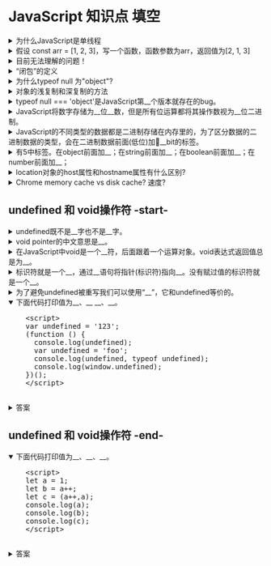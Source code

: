 <!-- markdownlint-disable MD033 -->
# JavaScript 知识点 填空

<details>
  <summary>为什么JavaScript是单线程</summary>
  <div>如果Javascript是多线程的话，在多线程的交互下，处于UI中的DOM节点就可能成为一个临界资源，假设存在两个线程同时操作一个DOM，一个负责修改一个负责删除，那么这个时候就需要浏览器来裁决如何生效哪个线程的执行结果。当然我们可以通过锁来解决上面的问题。但为了避免因为引入了锁而带来更大的复杂性，Javascript在最初就选择了单线程执行。</div>
</details>

<details>
  <summary>假设 const arr = [1, 2, 3]，写一个函数，函数参数为arr，返回值为[2, 1, 3]</summary>
  <div>- [arr[1], arr[0]] = [arr[0], arr[1]]</div>
</details>

<details>
  <summary>目前无法理解的问题！</summary>
  <div>const arr = [1, 2]; [arr[1], arr[0]] = [arr[0], arr[1]]</div>
  <div>const obj = { a: 1, b: 2 }; [obj.b, obj.a] = [obj.a, obj.b]</div>
  <div>const a = 1; const b = 2; [b, a] = [a, b];</div>
</details>

<details>
  <summary>“闭包”的定义</summary>
  <div>闭包是由函数以及创建该函数的词法环境组合而成</div>
</details>

<details>
  <summary>为什么typeof null 为"object"?</summary>
  <div>不同的对象在底层都表示为二进制，在JavaScript中二进制的前3位都为0的话会被判断为object类型，null的二进制表示是全0，自然前三位也是0，所以执行typeof时会返回"object"</div>
</details>

<details>
  <summary>对象的浅复制和深复制的方法</summary>
  <div>浅复制：</div>
  <div>- 变量赋值</div>
  <div>- Object.assign</div>
  <div>深复制：</div>
  <div>- {...}</div>
  <div>- JSON.parse(JSON.stringify()) 必须为标准JSON，不支持undefined类型</div>
</details>

<details>
  <summary>typeof null === 'object'是JavaScript第__个版本就存在的bug。</summary>
  <div>1</div>
</details>

<details>
  <summary>JavaScript将数字存储为__位__数，但是所有位运算都将其操作数视为__位二进制。
</summary>
  <div>64</div>
  <div>浮点</div>
  <div>32</div>
</details>

<details>
  <summary>JavaScript的不同类型的数据都是二进制存储在内存里的，为了区分数据的二进制数据的类型，会在二进制数据前面(低位)加__bit的标签。
</summary>
  <div>1-3</div>
</details>

<details>
  <summary>有5中标签。在object前面加__；在string前面加__；在boolean前面加__；在number前面加__；</summary>
  <div>000</div>
  <div>100</div>
  <div>110</div>
  <div>010</div>
</details>

<details>
  <summary>location对象的host属性和hostname属性有什么区别?</summary>
  <div>hostname不包括端口</div>
</details>

<details>
  <summary>Chrome memory cache vs disk cache? 速度?</summary>
  <div>顾名思义</div>
  <div>memory: 从内存中读取的。</div>
  <div>disk: 从磁盘中读取的。</div>
  <div>memory: 0ms</div>
  <div>disk: 10~200ms</div>
</details>

## undefined 和 void操作符 -start-

<details>
  <summary>undefined既不是__字也不是__字。</summary>
  <div>关键</div>
  <div>保留</div>
</details>

<details>
  <summary>void pointer的中文意思是__。</summary>
  <div>空指针</div>
  <div>void /vɔɪd/</div>
</details>

<details>
  <summary>在JavaScript中void是一个__符，后面跟着一个运算对象。void表达式返回值总是为__。</summary>
  <div>操作</div>
  <div>undifined</div>
</details>

<details>
  <summary>标识符就是一个__，通过__语句将指针(标识符)指向__。没有赋过值的标识符就是一个__。</summary>
  <div>指针</div>
  <div>赋值</div>
  <div>内存地址</div>
  <div>空指针</div>
</details>

<details>
  <summary>为了避免undefined被重写我们可以使用“__”，它和undefined等价的。</summary>
  <div>void 0</div>
  <div>等效写法：void (0)</div>
</details>

<details open>
  <summary>下面代码打印值为__、__ __、__。</summary>
  <pre>
    &lt;script>
    var undefined = '123';
    (function () {
      console.log(undefined);
      var undefined = 'foo';
      console.log(undefined, typeof undefined);
      console.log(window.undefined);
    })();
    &lt;/script>
  </pre>
  <details>
    <summary>答案</summary>
    <div>undefined</div>
    <div>foo</div>
    <div>string</div>
    <div>undefined</div>
    <pre>
    知识点:
    - undefined既不是关键字也不是保留字
    - widnow的undefined属性是只读的
    </pre>
  </details>
</details>

## undefined 和 void操作符 -end-

<details open>
  <summary>下面代码打印值为__、__、__。</summary>
  <pre>
    &lt;script>
    let a = 1;
    let b = a++;
    let c = (a++,a);
    console.log(a);
    console.log(b);
    console.log(c);
    &lt;/script>
  </pre>
  <details>
    <summary>答案</summary>
    <div>3</div>
    <div>1</div>
    <div>3</div>
    <pre>
    知识点:
    - 序列点
    - 逗号运算符
    - 递增运算符的后缀模式
    </pre>
  </details>
</details>
